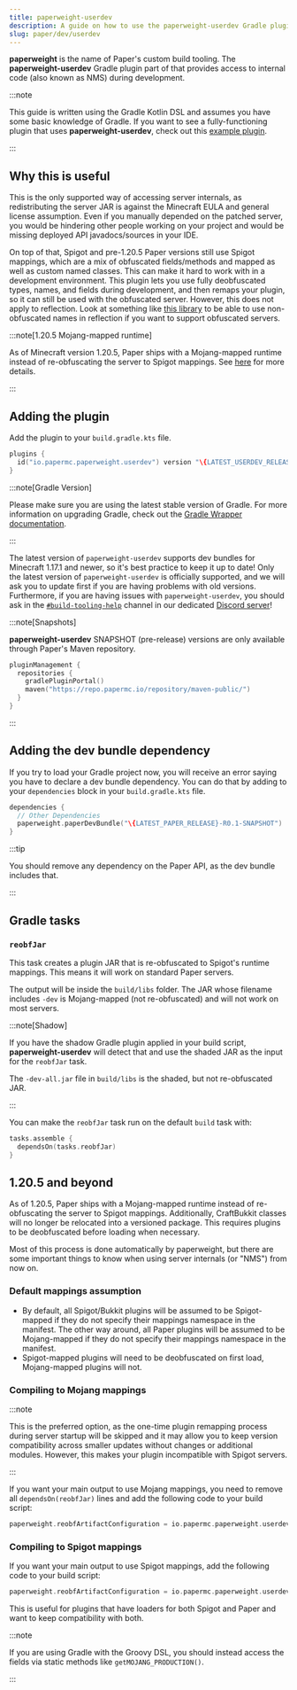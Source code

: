 ```yaml
---
title: paperweight-userdev
description: A guide on how to use the paperweight-userdev Gradle plugin to access internal code.
slug: paper/dev/userdev
---
```


**paperweight** is the name of Paper's custom build tooling. The **paperweight-userdev** Gradle plugin part of that
provides access to internal code (also known as NMS) during development.

:::note

This guide is written using the Gradle Kotlin DSL and assumes you have some basic knowledge of Gradle.
If you want to see a fully-functioning plugin that uses **paperweight-userdev**,
check out this [example plugin](https://github.com/PaperMC/paperweight-test-plugin).

:::

## Why this is useful
This is the only supported way of accessing server internals, as redistributing the server JAR is against the
Minecraft EULA and general license assumption. Even if you manually depended on the patched server, you would be
hindering other people working on your project and would be missing deployed API javadocs/sources in your IDE.

On top of that, Spigot and pre-1.20.5 Paper versions still use Spigot mappings, which are a mix of obfuscated fields/methods
and mapped as well as custom named classes. This can make it hard to work with in a development environment. This plugin lets you use
fully deobfuscated types, names, and fields during development, and then remaps your plugin, so it can still be used with the obfuscated
server. However, this does not apply to reflection. Look at something like [this library](https://github.com/jpenilla/reflection-remapper) to be able to
use non-obfuscated names in reflection if you want to support obfuscated servers.

:::note[1.20.5 Mojang-mapped runtime]

As of Minecraft version 1.20.5, Paper ships with a Mojang-mapped runtime instead of re-obfuscating the server to Spigot mappings.
See [here](#1205-and-beyond) for more details.

:::

## Adding the plugin
Add the plugin to your `build.gradle.kts` file.

```kts title="build.gradle.kts" replace
plugins {
  id("io.papermc.paperweight.userdev") version "\{LATEST_USERDEV_RELEASE}"
}
```

:::note[Gradle Version]

Please make sure you are using the latest stable version of Gradle.
For more information on upgrading Gradle, check out the [Gradle Wrapper documentation](https://docs.gradle.org/current/userguide/gradle_wrapper.html).

:::

The latest version of `paperweight-userdev` supports dev bundles for Minecraft 1.17.1 and newer, so it's best practice to keep it up to date!
Only the latest version of `paperweight-userdev` is officially supported, and we will ask you to update first if you are having problems with old versions.
Furthermore, if you are having issues with `paperweight-userdev`, you should ask in the
[`#build-tooling-help`](https://discord.com/channels/289587909051416579/1078993196924813372) channel in our dedicated [Discord server](https://discord.gg/PaperMC)!

:::note[Snapshots]

**paperweight-userdev** SNAPSHOT (pre-release) versions are only available through Paper's Maven repository.
```kotlin title="settings.gradle.kts"
pluginManagement {
  repositories {
    gradlePluginPortal()
    maven("https://repo.papermc.io/repository/maven-public/")
  }
}
```

:::

## Adding the dev bundle dependency
If you try to load your Gradle project now, you will receive an error saying you have to declare
a dev bundle dependency. You can do that by adding to your `dependencies` block in your `build.gradle.kts`
file.

```kotlin title="build.gradle.kts" replace
dependencies {
  // Other Dependencies
  paperweight.paperDevBundle("\{LATEST_PAPER_RELEASE}-R0.1-SNAPSHOT")
}
```

:::tip

You should remove any dependency on the Paper API, as the dev bundle includes that.

:::

## Gradle tasks

### `reobfJar`

This task creates a plugin JAR that is re-obfuscated to Spigot's runtime mappings.
This means it will work on standard Paper servers.

The output will be inside the `build/libs` folder. The JAR whose filename includes `-dev`
is Mojang-mapped (not re-obfuscated) and will not work on most servers.

:::note[Shadow]

If you have the shadow Gradle plugin applied in your build script, **paperweight-userdev** will
detect that and use the shaded JAR as the input for the `reobfJar` task.

The `-dev-all.jar` file in `build/libs` is the shaded, but not re-obfuscated JAR.

:::

You can make the `reobfJar` task run on the default `build` task with:
```kotlin title="build.gradle(.kts)"
tasks.assemble {
  dependsOn(tasks.reobfJar)
}
```

## 1.20.5 and beyond

As of 1.20.5, Paper ships with a Mojang-mapped runtime instead of re-obfuscating the server to Spigot mappings.
Additionally, CraftBukkit classes will no longer be relocated into a versioned package.
This requires plugins to be deobfuscated before loading when necessary.

Most of this process is done automatically by paperweight, but there are some important things to know when using server internals (or "NMS") from now on.

### Default mappings assumption
* By default, all Spigot/Bukkit plugins will be assumed to be Spigot-mapped if they do not specify their mappings namespace in the manifest.
  The other way around, all Paper plugins will be assumed to be Mojang-mapped if they do not specify their mappings namespace in the manifest.
* Spigot-mapped plugins will need to be deobfuscated on first load, Mojang-mapped plugins will not.

### Compiling to Mojang mappings

:::note

This is the preferred option, as the one-time plugin remapping process during server startup will be skipped and it
may allow you to keep version compatibility across smaller updates without changes or additional modules.
However, this makes your plugin incompatible with Spigot servers.

:::

If you want your main output to use Mojang mappings, you need to remove all `dependsOn(reobfJar)` lines and add the following code to your build script:

```kotlin title="build.gradle.kts"
paperweight.reobfArtifactConfiguration = io.papermc.paperweight.userdev.ReobfArtifactConfiguration.MOJANG_PRODUCTION
```

### Compiling to Spigot mappings

If you want your main output to use Spigot mappings, add the following code to your build script:

```kotlin title="build.gradle.kts"
paperweight.reobfArtifactConfiguration = io.papermc.paperweight.userdev.ReobfArtifactConfiguration.REOBF_PRODUCTION
```

This is useful for plugins that have loaders for both Spigot and Paper and want to keep compatibility with both.

:::note

If you are using Gradle with the Groovy DSL, you should instead access the fields via static methods like `getMOJANG_PRODUCTION()`.

:::
